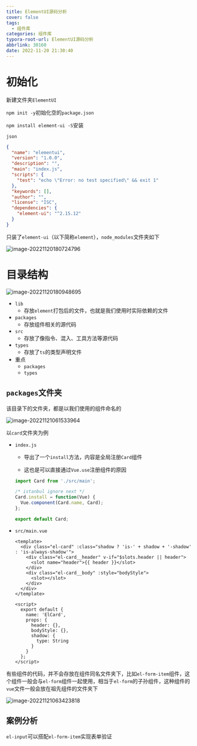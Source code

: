 ```yaml
---
title: ElementUI源码分析
cover: false
tags:
  - 组件库
categories: 组件库
typora-root-url: ElementUI源码分析
abbrlink: 30160
date: 2022-11-20 21:30:40
---
```




# 初始化

新建文件夹`ElementUI`

`npm init -y`初始化空的`package.json`

`npm install element-ui -S`安装

`json`

```json
{
  "name": "elementui",
  "version": "1.0.0",
  "description": "",
  "main": "index.js",
  "scripts": {
    "test": "echo \"Error: no test specified\" && exit 1"
  },
  "keywords": [],
  "author": "",
  "license": "ISC",
  "dependencies": {
    "element-ui": "^2.15.12"
  }
}
```

只装了`element-ui`（以下简称`element`），`node_modules`文件夹如下

![image-20221120180724796](image-20221120180724796.png)

# 目录结构

![image-20221120180948695](image-20221120180948695.png)

- `lib`
  - 存放`element`打包后的文件，也就是我们使用时实际依赖的文件
- `packages`
  - 存放组件相关的源代码
- `src`
  - 存放了像指令、混入、工具方法等源代码
- `types`
  - 存放了`ts`的类型声明文件
- 重点
  - `packages`
  - `types`


## `packages`文件夹

该目录下的文件夹，都是以我们使用的组件命名的

![image-20221121061533964](image-20221121061533964.png)

以`card`文件夹为例

- `index.js`

  - 导出了一个`install`方法，内容是全局注册`Card`组件

  - 这也是可以直接通过`Vue.use`注册组件的原因

  ```js
  import Card from './src/main';
  
  /* istanbul ignore next */
  Card.install = function(Vue) {
    Vue.component(Card.name, Card);
  };
  
  export default Card;
  
  ```

- `src/main.vue`

  ```vue
  <template>
    <div class="el-card" :class="shadow ? 'is-' + shadow + '-shadow' : 'is-always-shadow'">
      <div class="el-card__header" v-if="$slots.header || header">
        <slot name="header">{{ header }}</slot>
      </div>
      <div class="el-card__body" :style="bodyStyle">
        <slot></slot>
      </div>
    </div>
  </template>
  
  <script>
    export default {
      name: 'ElCard',
      props: {
        header: {},
        bodyStyle: {},
        shadow: {
          type: String
        }
      }
    };
  </script>
  
  ```

有些组件的代码，并不会存放在组件同名文件夹下，比如`el-form-item`组件，这个组件一般会与`el-form`组件一起使用，相当于`el-form`的子孙组件，这种组件的`vue`文件一般会放在祖先组件的文件夹下

![image-20221121063423818](image-20221121063423818.png)

## 案例分析

`el-input`可以搭配`el-form-item`实现表单验证


